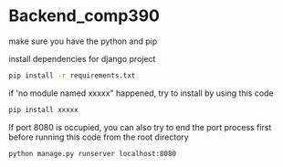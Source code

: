 # Backend_comp390

make sure you have the python and pip

install dependencies for django project
```bash
pip install -r requirements.txt
```

if 'no module named xxxxx" happened, try to install by using this code
```bash
pip install xxxxx
```

If port 8080 is occupied, you can also try to end the port process first before running this code from the root directory
```bash
python manage.py runserver localhost:8080
```

